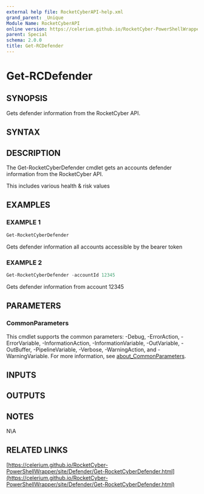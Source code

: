 ```yaml
---
external help file: RocketCyberAPI-help.xml
grand_parent: _Unique
Module Name: RocketCyberAPI
online version: https://celerium.github.io/RocketCyber-PowerShellWrapper/site/_Unique/Get-RCDefender.html
parent: Special
schema: 2.0.0
title: Get-RCDefender
---
```


# Get-RCDefender

## SYNOPSIS
Gets defender information from the RocketCyber API.

## SYNTAX

## DESCRIPTION
The Get-RocketCyberDefender cmdlet gets an accounts defender information
from the RocketCyber API.

This includes various health & risk values

## EXAMPLES

### EXAMPLE 1
```powershell
Get-RocketCyberDefender
```

Gets defender information all accounts accessible
by the bearer token

### EXAMPLE 2
```powershell
Get-RocketCyberDefender -accountId 12345
```

Gets defender information from account 12345

## PARAMETERS

### CommonParameters
This cmdlet supports the common parameters: -Debug, -ErrorAction, -ErrorVariable, -InformationAction, -InformationVariable, -OutVariable, -OutBuffer, -PipelineVariable, -Verbose, -WarningAction, and -WarningVariable. For more information, see [about_CommonParameters](http://go.microsoft.com/fwlink/?LinkID=113216).

## INPUTS

## OUTPUTS

## NOTES
N\A

## RELATED LINKS

[https://celerium.github.io/RocketCyber-PowerShellWrapper/site/Defender/Get-RocketCyberDefender.html](https://celerium.github.io/RocketCyber-PowerShellWrapper/site/Defender/Get-RocketCyberDefender.html)

